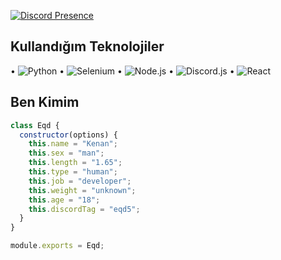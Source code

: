 [![Discord Presence](https://lanyard.cnrad.dev/api/1363541945615519885?bg=151515&borderRadius=10px&theme=dark)](https://discord.com/users/1363541945615519885)



## Kullandığım Teknolojiler

• ![Python](https://img.shields.io/badge/Python-3776AB?style=for-the-badge&logo=python&logoColor=white)
• ![Selenium](https://img.shields.io/badge/Selenium-43B02A?style=for-the-badge&logo=selenium&logoColor=white)
• ![Node.js](https://img.shields.io/badge/Node.js-339933?style=for-the-badge&logo=node.js&logoColor=white)
• ![Discord.js](https://img.shields.io/badge/Discord.js-7289DA?style=for-the-badge&logo=discord&logoColor=white)
• ![React](https://img.shields.io/badge/React-20232A?style=for-the-badge&logo=react&logoColor=61DAFB)



## Ben Kimim

```js
class Eqd {
  constructor(options) {
    this.name = "Kenan";
    this.sex = "man";
    this.length = "1.65";
    this.type = "human";
    this.job = "developer";
    this.weight = "unknown";
    this.age = "18";
    this.discordTag = "eqd5";
  }
}

module.exports = Eqd;
```




